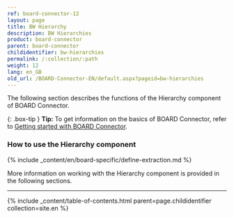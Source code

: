 ```yaml
---
ref: board-connector-12
layout: page
title: BW Hierarchy
description: BW Hierarchies
product: board-connector
parent: board-connector
childidentifier: bw-hierarchies
permalink: /:collection/:path
weight: 12
lang: en_GB
old_url: /BOARD-Connector-EN/default.aspx?pageid=bw-hierarchies
---
```

The following section describes the functions of the Hierarchy component of BOARD Connector. <br>

{: .box-tip }
**Tip:** To get information on the basics of BOARD Connector, refer to [Getting started with BOARD Connector](./getting-started). <br>

### How to use the Hierarchy component
{% include _content/en/board-specific/define-extraction.md %}

More information on working with the Hierarchy component is provided in the following sections.

---

{% include _content/table-of-contents.html parent=page.childidentifier collection=site.en %}
